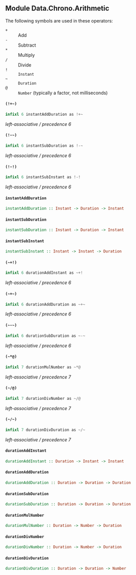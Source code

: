 ## Module Data.Chrono.Arithmetic

The following symbols are used in these operators:

<dl>
<dt><code>+</code></dt>
<dd>Add</dd>
<dt><code>-</code></dt>
<dd>Subtract</dd>
<dt><code>*</code></dt>
<dd>Multiply</dd>
<dt><code>/</code></dt>
<dd>Divide</dd>
<dt><code>!</code></dt>
<dd><code>Instant</code></dd>
<dt><code>~</code></dt>
<dd><code>Duration</code></dd>
<dt><code>@</code></dt>
<dd><code>Number</code> (typically a factor, not milliseconds)</dd>
</dl>

#### `(!+~)`

``` purescript
infixl 6 instantAddDuration as !+~
```

_left-associative / precedence 6_

#### `(!-~)`

``` purescript
infixl 6 instantSubDuration as !-~
```

_left-associative / precedence 6_

#### `(!-!)`

``` purescript
infixl 6 instantSubInstant as !-!
```

_left-associative / precedence 6_

#### `instantAddDuration`

``` purescript
instantAddDuration :: Instant -> Duration -> Instant
```

#### `instantSubDuration`

``` purescript
instantSubDuration :: Instant -> Duration -> Instant
```

#### `instantSubInstant`

``` purescript
instantSubInstant :: Instant -> Instant -> Duration
```

#### `(~+!)`

``` purescript
infixl 6 durationAddInstant as ~+!
```

_left-associative / precedence 6_

#### `(~+~)`

``` purescript
infixl 6 durationAddDuration as ~+~
```

_left-associative / precedence 6_

#### `(~-~)`

``` purescript
infixl 6 durationSubDuration as ~-~
```

_left-associative / precedence 6_

#### `(~*@)`

``` purescript
infixl 7 durationMulNumber as ~*@
```

_left-associative / precedence 7_

#### `(~/@)`

``` purescript
infixl 7 durationDivNumber as ~/@
```

_left-associative / precedence 7_

#### `(~/~)`

``` purescript
infixl 7 durationDivDuration as ~/~
```

_left-associative / precedence 7_

#### `durationAddInstant`

``` purescript
durationAddInstant :: Duration -> Instant -> Instant
```

#### `durationAddDuration`

``` purescript
durationAddDuration :: Duration -> Duration -> Duration
```

#### `durationSubDuration`

``` purescript
durationSubDuration :: Duration -> Duration -> Duration
```

#### `durationMulNumber`

``` purescript
durationMulNumber :: Duration -> Number -> Duration
```

#### `durationDivNumber`

``` purescript
durationDivNumber :: Duration -> Number -> Duration
```

#### `durationDivDuration`

``` purescript
durationDivDuration :: Duration -> Duration -> Number
```


